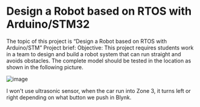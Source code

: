 # Design a Robot based on RTOS with Arduino/STM32 
The topic of this project is “Design a Robot based on RTOS with Arduino/STM”
Project brief:
Objective: This project requires students work in a team to design and build a robot system that can run straight and avoids obstacles. The complete model should be tested in the location as shown in the following picture.

![image](https://user-images.githubusercontent.com/94332454/169313978-63364693-548a-497b-98c8-623b99803d6b.png)

I won't use ultrasonic sensor, when the car run into Zone 3, it turns left or right depending on what button we push in Blynk.

